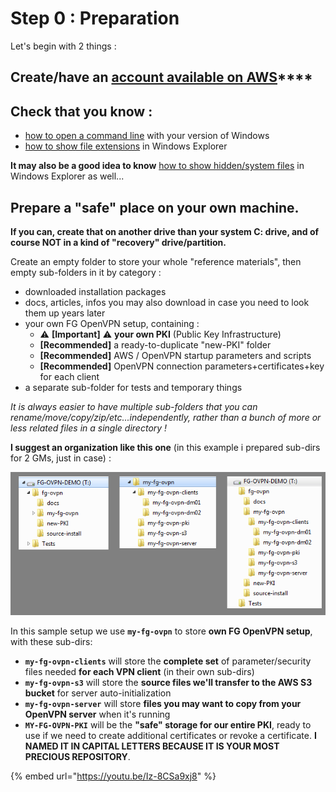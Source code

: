 # Step 0 : Preparation

Let's begin with 2 things : 

## **Create/have an** [**account available on AWS**](../proposed-solution/amazon-web-services.md#how-to-create-an-aws-account)\*\*\*\*

## Check that you know :

* [how to open a command line](https://www.digitalcitizen.life/7-ways-launch-command-prompt-windows-7-windows-8) with your version of Windows
* [how to show file extensions](https://www.howtohaven.com/system/show-file-extensions-in-windows-explorer.shtml) in Windows Explorer

**It may also be a good idea to know** [how to show hidden/system files](https://helpx.adobe.com/x-productkb/global/show-hidden-files-folders-extensions.html) in Windows Explorer as well...

## **Prepare a "safe" place on your own machine.**

**If you can, create that on another drive than your system C: drive, and of course NOT in a kind of "recovery" drive/partition.**

Create an empty folder to store your whole "reference materials", then empty sub-folders in it by category :

* downloaded installation packages
* docs, articles, infos you may also download in case you need to look them up years later
* your own FG OpenVPN setup, containing :
  * ⚠ **\[Important\]** ⚠ **your own PKI** \(Public Key Infrastructure\)
  *  **\[Recommended\]**  a ready-to-duplicate "new-PKI" folder
  *  **\[Recommended\]**  AWS / OpenVPN startup parameters and scripts
  *  **\[Recommended\]**  OpenVPN connection parameters+certificates+key for each client
* a separate sub-folder for tests and temporary things

_It is always easier to have multiple sub-folders that you can rename/move/copy/zip/etc...independently, rather than a bunch of more or less related files in a single directory !_

**I suggest an organization like this one** \(in this example i prepared sub-dirs for 2 GMs, just in case\) :

![Organization example - general, own setup, full tree](../.gitbook/assets/image%20%285%29.png)

In this sample setup we use **`my-fg-ovpn`** to store **own FG OpenVPN setup**, with these sub-dirs:

* **`my-fg-ovpn-clients`** will store the **complete set** of parameter/security files needed **for each VPN client** \(in their own sub-dirs\)
* **`my-fg-ovpn-s3`** will store the **source files we'll transfer to the AWS S3 bucket** for server auto-initialization
* **`my-fg-ovpn-server`** will store **files you may want to copy from your OpenVPN server** when it's running
* **`MY-FG-OVPN-PKI`** will be the **"safe" storage for our entire PKI**, ready to use if we need to create additional certificates or revoke a certificate. **I NAMED IT IN CAPITAL LETTERS BECAUSE IT IS YOUR MOST PRECIOUS REPOSITORY**.

{% embed url="https://youtu.be/Iz-8CSa9xj8" %}




